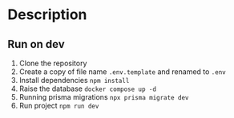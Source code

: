 # Description

## Run on dev

1. Clone the repository
2. Create a copy of file name `.env.template` and renamed to `.env`
3. Install dependencies `npm install`
4. Raise the database `docker compose up -d`
5. Running prisma migrations `npx prisma migrate dev`
6. Run project `npm run dev`
